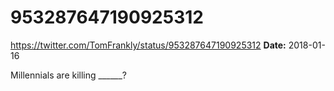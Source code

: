 # 953287647190925312
https://twitter.com/TomFrankly/status/953287647190925312
**Date:** 2018-01-16

Millennials are killing ______?
